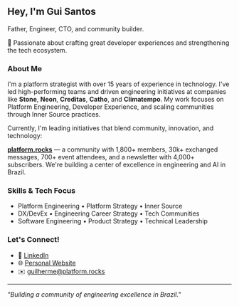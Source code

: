 ## Hey, I'm Gui Santos

Father, Engineer, CTO, and community builder.  

💚 Passionate about crafting great developer experiences and strengthening the tech ecosystem.

### About Me

I'm a platform strategist with over 15 years of experience in technology. I've led high-performing teams and driven engineering initiatives at companies like **Stone**, **Neon**, **Creditas**, **Catho**, and **Climatempo**. My work focuses on Platform Engineering, Developer Experience, and scaling communities through Inner Source practices.

Currently, I'm leading initiatives that blend community, innovation, and technology:

**[platform.rocks](https://platform.rocks)** — a community with 1,800+ members, 30k+ exchanged messages, 700+ event attendees, and a newsletter with 4,000+ subscribers. We're building a center of excellence in engineering and AI in Brazil.

### Skills & Tech Focus

- Platform Engineering • Platform Strategy • Inner Source  
- DX/DevEx • Engineering Career Strategy • Tech Communities
- Software Engineering • Product Strategy • Technical Leadership  

### Let's Connect!

- 💼 [LinkedIn](https://www.linkedin.com/in/guilherme-dos-santos)  
- 🌐 [Personal Website](https://plat.fm/p/guisantos)  
- ✉️ guilherme@platform.rocks  

---

_"Building a community of engineering excellence in Brazil."_
